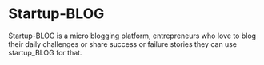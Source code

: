 # Startup-BLOG
Startup-BLOG is a micro blogging platform, entrepreneurs who love to blog their daily challenges or share success or failure stories they can use startup_BLOG for that.
